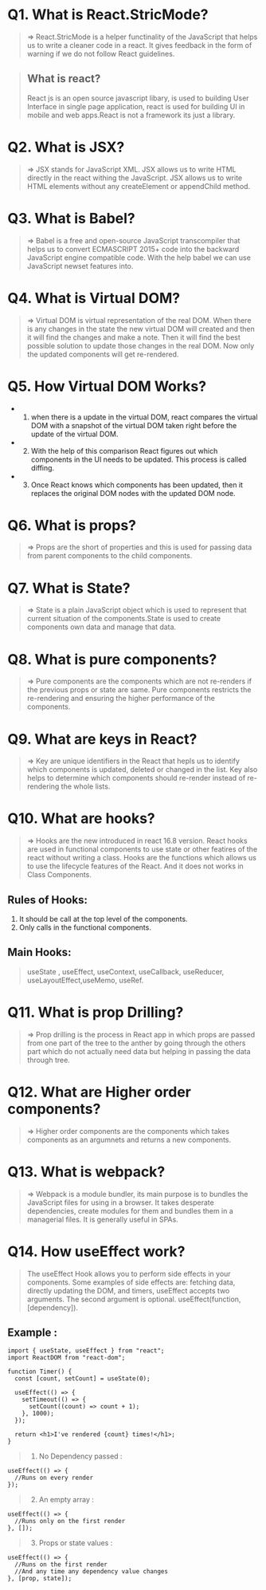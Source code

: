 # Q1. What is React.StricMode?

>=> React.StricMode is a helper functinality of the JavaScript that helps us to write a cleaner code in a react. It gives feedback in the form of warning if we do not follow React guidelines.

>## What is react?
>React js is an open source javascript libary, is used to building User Interface in single page application, react is used for building UI in mobile and web apps.React is not a framework its just a library.

# Q2. What is JSX?


>=> JSX stands for JavaScript XML. JSX allows us to write HTML directly in the react withing the JavaScript. JSX allows us to write HTML elements without any createElement or appendChild method.

# Q3. What is Babel?


>=> Babel is a free and open-source JavaScript transcompiler that helps us to convert ECMASCRIPT 2015+ code into the backward JavaScript engine compatible code. With the help babel we can use JavaScript newset features into.

# Q4. What is Virtual DOM?


>=> Virtual DOM is virtual representation of the real DOM. When there is any changes in the state the new virtual DOM will created and then it will find the changes and make a note. Then it will find the best possible solution to update those changes in the real DOM. Now only the updated components will get re-rendered.

# Q5. How Virtual DOM Works?

- 1. when there is a update in the virtual DOM, react compares the virtual DOM with a snapshot of the virtual DOM taken right before the update of the virtual DOM.

- 2. With the help of this comparison React figures out which components in the UI needs to be updated. This process is called diffing.

- 3. Once React knows which components has been updated, then it replaces the original DOM nodes with the updated DOM node.

# Q6. What is props?


>=> Props are the short of properties and this is used for passing data from parent components to the child components.

# Q7. What is State?


>=> State is a plain JavaScript object which is used to represent that current situation of the components.State is used to create components own data and manage that data.

# Q8. What is pure components?

>=> Pure components are the components which are not re-renders if the previous props or state are same. Pure components restricts the re-rendering and ensuring the higher performance of the components.

# Q9. What are keys in React?

>=> Key are unique identifiers in the React that hepls us to identify which components is updated, deleted or changed in the list. Key also helps to determine which components should re-render instead of re-rendering the whole lists.

# Q10. What are hooks?

>=> Hooks are the new introduced in react 16.8 version. React hooks are used in functional components to use state or other featires of the react without writing a class. Hooks are the functions which allows us to use the lifecycle features of the React. And it does not works in Class Components.

## Rules of Hooks:
1. It should be call at the top level of the components.
2. Only calls in the functional components.

## Main Hooks:
> useState , useEffect, useContext, useCallback, useReducer, useLayoutEffect,useMemo, useRef.

# Q11. What is prop Drilling?

>=> Prop drilling is the process in React app in which props are passed from one part of the tree to the anther by going through the others part which do not actually need data but helping in passing the data through tree. 

# Q12. What are Higher order components?

>=> Higher order components are the components which takes components as an argumnets and returns a new components.


# Q13. What is webpack?

>=> Webpack is a module bundler, its main purpose is to bundles the JavaScript files for using in a browser. It takes desperate dependencies, create modules for them and bundles them in a managerial files. It is generally useful in SPAs.

# Q14. How useEffect work?

>The useEffect Hook allows you to perform side effects in your components. Some examples of side effects are: fetching data, directly updating the DOM, and timers, useEffect accepts two arguments. The second argument is optional.
useEffect(function, [dependency]). 

## Example :

```
import { useState, useEffect } from "react";
import ReactDOM from "react-dom";

function Timer() {
  const [count, setCount] = useState(0);

  useEffect(() => {
    setTimeout(() => {
      setCount((count) => count + 1);
    }, 1000);
  });

  return <h1>I've rendered {count} times!</h1>;
}
```

>1. No Dependency passed :
```
useEffect(() => {
  //Runs on every render
});
```

>2. An empty array :
```
useEffect(() => {
  //Runs only on the first render
}, []);
```
>3. Props or state values :
```
useEffect(() => {
  //Runs on the first render
  //And any time any dependency value changes
}, [prop, state]);
```

